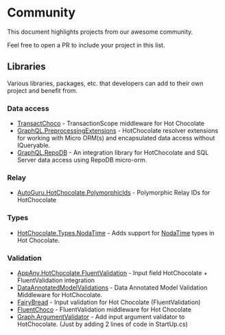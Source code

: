 # Community

This document highlights projects from our awesome community. 

Feel free to open a PR to include your project in this list.

## Libraries

Various libraries, packages, etc. that developers can add to their own project and benefit from.

### Data access

- [TransactChoco](https://github.com/dalrankov/TransactChoco) - TransactionScope middleware for Hot Chocolate
- [GraphQL.PreprocessingExtensions](https://github.com/cajuncoding/GraphQL.RepoDB/tree/main/GraphQL.PreProcessingExtensions) - HotChocolate resolver extensions for working with Micro ORM(s) and encapsulated data access without IQueryable.
- [GraphQL.RepoDB](https://github.com/cajuncoding/GraphQL.RepoDB) - An integration library for HotChocolate and SQL Server data access using RepoDB micro-orm.

### Relay

- [AutoGuru.HotChocolate.PolymorphicIds](https://github.com/autoguru-au/hotchocolate-polymorphic-ids) - Polymorphic Relay IDs for HotChocolate

### Types

- [HotChocolate.Types.NodaTime](https://github.com/shoooe/hotchocolate-nodatime) - Adds support for [NodaTime](https://github.com/nodatime/nodatime) types in Hot Chocolate.

### Validation

- [AppAny.HotChocolate.FluentValidation](https://github.com/appany/AppAny.HotChocolate.FluentValidation) - Input field HotChocolate + FluentValidation integration
- [DataAnnotatedModelValidations](https://github.com/fiakkasa/DataAnnotatedModelValidations) - Data Annotated Model Validation Middleware for HotChocolate.
- [FairyBread](https://github.com/benmccallum/fairybread) - Input validation for Hot Chocolate (FluentValidation)
- [FluentChoco](https://github.com/dalrankov/FluentChoco) - FluentValidation middleware for Hot Chocolate
- [Graph.ArgumentValidator](https://github.com/VarunSaiTeja/Graph.ArgumentValidator) - Add input argument validator to HotChocolate. (Just by adding 2 lines of code in StartUp.cs)
 
